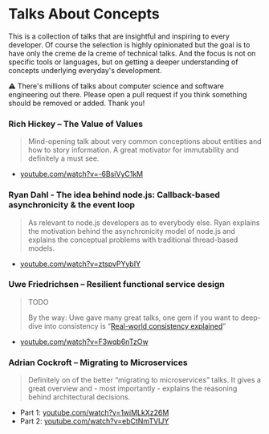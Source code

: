 # Talks About Concepts

This is a collection of talks that are insightful and inspiring to every developer. Of course the selection is highly opinionated but the goal is to have only the creme de la creme of technical talks. And the focus is not on specific tools or languages, but on getting a deeper understanding of concepts underlying everyday's development.

⚠️ There's millions of talks about computer science and software engineering out there. Please open a pull request if you think something should be removed or added. Thank you!

### Rich Hickey – The Value of Values

> Mind-opening talk about very common conceptions about entities and how to story information. A great motivator for immutability and definitely a must see.

* [youtube.com/watch?v=-6BsiVyC1kM](https://www.youtube.com/watch?v=-6BsiVyC1kM)

### Ryan Dahl - The idea behind node.js: Callback-based asynchronicity & the event loop

> As relevant to node.js developers as to everybody else. Ryan explains the motivation behind the asynchronicity model of node.js and explains the conceptual problems with traditional thread-based models.

* [youtube.com/watch?v=ztspvPYybIY](https://www.youtube.com/watch?v=ztspvPYybIY)

### Uwe Friedrichsen – Resilient functional service design

> TODO
>
> By the way: Uwe gave many great talks, one gem if you want to deep-dive into consistency is “[Real-world consistency explained](https://www.youtube.com/watch?v=WG3xKyldSK0)”

* [youtube.com/watch?v=F3wqb6nTzOw](https://www.youtube.com/watch?v=F3wqb6nTzOw)

### Adrian Cockroft – Migrating to Microservices

> Definitely on of the better “migrating to microservices” talks. It gives a great overview and - most importantly - explains the reasoning behind architectural decisions.

* Part 1: [youtube.com/watch?v=1wiMLkXz26M](https://www.youtube.com/watch?v=1wiMLkXz26M)
* Part 2: [youtube.com/watch?v=ebCtNmTVIJY](https://www.youtube.com/watch?v=ebCtNmTVIJY)



